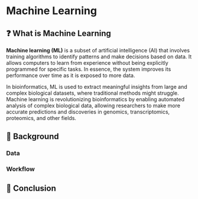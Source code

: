 # Machine Learning
## ❓ What is Machine Learning
**Machine learning (ML)** is a subset of artificial intelligence (AI) that involves training algorithms to identify patterns and make decisions based on data. It allows computers to learn from experience without being explicitly programmed for specific tasks. In essence, the system improves its performance over time as it is exposed to more data.

In bioinformatics, ML is used to extract meaningful insights from large and complex biological datasets, where traditional methods might struggle. Machine learning is revolutionizing bioinformatics by enabling automated analysis of complex biological data, allowing researchers to make more accurate predictions and discoveries in genomics, transcriptomics, proteomics, and other fields.

## 📝 Background
### Data

### Workflow

## 🔬 Conclusion
